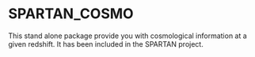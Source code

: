 # SPARTAN_COSMO
This stand alone package provide you with cosmological information at a given redshift. It has been included in the SPARTAN project.
